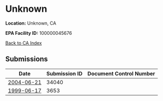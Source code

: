# Unknown

**Location:** Unknown, CA

**EPA Facility ID:** 100000045676

[Back to CA Index](../../index.md)

## Submissions

| Date | Submission ID | Document Control Number |
|------|--------------|-------------------------|
| [2004-06-21](submissions/34040.md) | 34040 |  |
| [1999-06-17](submissions/3653.md) | 3653 |  |
